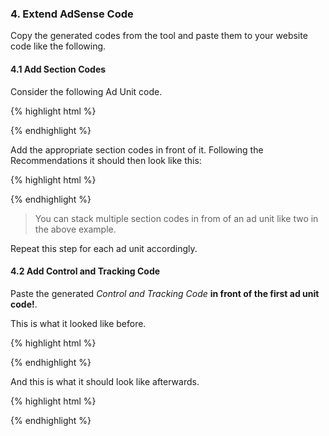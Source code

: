### 4. Extend AdSense Code

Copy the generated codes from the tool and paste them to your website code like the following.

#### 4.1 Add Section Codes

Consider the following Ad Unit code.

{% highlight html %}
<script type="text/javascript"><!--
google_ad_client = "ca-pub-5296440426067087";
/* test_small_square */
google_ad_slot = "3016468276";
google_ad_width = 200;
google_ad_height = 200;
//-->
</script>
<script type="text/javascript"
src="http://pagead2.googlesyndication.com/pagead/show_ads.js">
</script>
{% endhighlight %}

Add the appropriate section codes in front of it. Following the Recommendations it should then look like this:

{% highlight html %}
<script>utmx_section("optad_1_col")</script>
</noscript>
<script>utmx_section("optad_1_crn")</script>
</noscript>
<script type="text/javascript"><!--
google_ad_client = "ca-pub-5296440426067087";
/* test_small_square */
google_ad_slot = "3016468276";
google_ad_width = 200;
google_ad_height = 200;
//-->
</script>
<script type="text/javascript"
src="http://pagead2.googlesyndication.com/pagead/show_ads.js">
</script>
{% endhighlight %}

> You can stack multiple section codes in from of an ad unit like two in the above example.

Repeat this step for each ad unit accordingly.

#### 4.2 Add Control and Tracking Code

Paste the generated *Control and Tracking Code* **in front of the first ad unit code!**.

This is what it looked like before.

{% highlight html %}
<script>utmx_section("optad_1_col")</script>
</noscript>
<script>utmx_section("optad_1_crn")</script>
</noscript>
<script type="text/javascript"><!--
google_ad_client = "ca-pub-5296440426067087";
/* test_small_square */
google_ad_slot = "3016468276";
google_ad_width = 200;
google_ad_height = 200;
//-->
</script>
<script type="text/javascript"
src="http://pagead2.googlesyndication.com/pagead/show_ads.js">
</script>
{% endhighlight %}

And this is what it should look like afterwards.

{% highlight html %}
<!-- Google Website Optimizer Control Script -->
<script>
function utmx_section(){}function utmx(){}
(function(){var k='0039476117',d=document,l=d.location,c=d.cookie;function f(n){
if(c){var i=c.indexOf(n+'=');if(i>-1){var j=c.indexOf(';',i);return escape(c.substring(i+n.
length+1,j<0?c.length:j))}}}var x=f('__utmx'),xx=f('__utmxx'),h=l.hash;
d.write('<sc'+'ript src="'+
'http'+(l.protocol=='https:'?'s://ssl':'://www')+'.google-analytics.com'
+'/siteopt.js?v=1&utmxkey='+k+'&utmx='+(x?x:'')+'&utmxx='+(xx?xx:'')+'&utmxtime='
+new Date().valueOf()+(h?'&utmxhash='+escape(h.substr(1)):'')+
'" type="text/javascript" charset="utf-8"></sc'+'ript>')})();
</script>
<!-- End of Google Website Optimizer Control Script -->
<!-- Alternative Google Website Optimizer Tracking Script -->
<script type="text/javascript">
var _gaq = _gaq || [];
(function(_gaq){
  var ga  = 'UA-123456-1',
      gwo = '0039476117',
      e   = 'www.optimization-adsense.eu';
  (function(fn) {
    var d = document;
    if(d.addEventListener) d.addEventListener('DOMContentLoaded', function(){ d.removeEventListener('DOMContentLoaded', arguments.callee, false); fn(); }, false);
    else if(d.attachEvent) d.attachEvent('onreadystatechange', function(){ if(d.readyState === "complete"){ d.detachEvent('onreadystatechange', arguments.callee); fn(); }});
  })(function(){
    if (typeof(utmx) == "function" && typeof(utmx_global_vd) == "object") {
      var c = (function(s,l){while(s.length<l) s='0'+s; return s;})(utmx('combination').toString(), 4);
      var v = []; for (s in utmx_global_vd) { v.push( utmx("variation_number", s) ); }
      var v = v.join(','), n = e+' '+gwo+'#'+c+' '+location.pathname.replace(/[^\/]+$/, '');
      if(!(window._gaq instanceof Array)){
        try{ _gat._getTracker(ga)._trackSocial(n, v); } catch(err) { }
      }else{
        _gaq.push(['_trackSocial', n, v]);
      }
    }
  });
})(_gaq);
</script>
<!-- End of Google Website Optimizer Tracking Script -->
<script>utmx_section("optad_1_col")</script>
</noscript>
<script>utmx_section("optad_1_crn")</script>
</noscript>
<script type="text/javascript"><!--
google_ad_client = "ca-pub-5296440426067087";
/* test_small_square */
google_ad_slot = "3016468276";
google_ad_width = 200;
google_ad_height = 200;
//-->
</script>
<script type="text/javascript"
src="http://pagead2.googlesyndication.com/pagead/show_ads.js">
</script>
{% endhighlight %}
